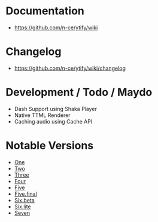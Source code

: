 # Documentation
- https://github.com/n-ce/ytify/wiki

# Changelog
- https://github.com/n-ce/ytify/wiki/changelog

# Development / Todo / Maydo
- Dash Support using Shaka Player
- Native TTML Renderer
- Caching audio using Cache API

# Notable Versions
- [One](https://deploy-preview-8--ytify.netlify.app/)
- [Two](https://deploy-preview-20--ytify.netlify.app/)
- [Three](https://deploy-preview-32--ytify.netlify.app/)
- [Four](https://deploy-preview-51--ytify.netlify.app/)
- [Five](https://deploy-preview-60--ytify.netlify.app/)
- [Five.final](https://deploy-preview-118--ytify.netlify.app/)
- [Six.beta](https://deploy-preview-124--ytify.netlify.app/)
- [Six.lite](https://deploy-preview-193--ytify.netlify.app)
- [Seven](https://deploy-preview-187--ytify.netlify.app)
